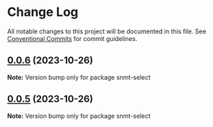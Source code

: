 # Change Log

All notable changes to this project will be documented in this file.
See [Conventional Commits](https://conventionalcommits.org) for commit guidelines.

## [0.0.6](https://github.com/StasKonashuk/snmt-components/compare/v0.0.5...v0.0.6) (2023-10-26)

**Note:** Version bump only for package snmt-select





## [0.0.5](https://github.com/StasKonashuk/snmt-components/compare/v0.0.3...v0.0.5) (2023-10-26)

**Note:** Version bump only for package snmt-select
